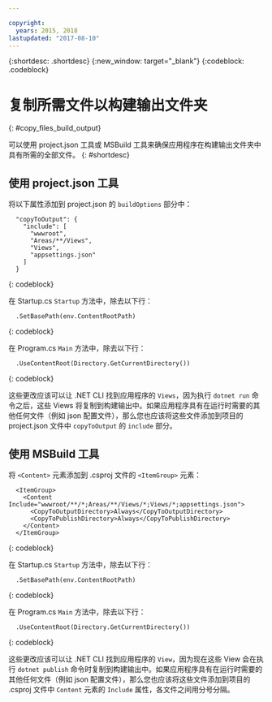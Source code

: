 ```yaml
---

copyright:
  years: 2015, 2018
lastupdated: "2017-08-10"
---
```


{:shortdesc: .shortdesc}
{:new_window: target="_blank"}
{:codeblock: .codeblock}


# 复制所需文件以构建输出文件夹
{: #copy_files_build_output}

可以使用 project.json 工具或 MSBuild 工具来确保应用程序在构建输出文件夹中具有所需的全部文件。
{: #shortdesc}


## 使用 project.json 工具

将以下属性添加到 project.json 的 `buildOptions` 部分中：
```
  "copyToOutput": {
    "include": [
      "wwwroot",
      "Areas/**/Views",
      "Views",
      "appsettings.json"
    ]
  }
```
{: codeblock}

在 Startup.cs `Startup` 方法中，除去以下行：
```
  .SetBasePath(env.ContentRootPath)
```
{: codeblock}

在 Program.cs `Main` 方法中，除去以下行：
```
  .UseContentRoot(Directory.GetCurrentDirectory())
```
{: codeblock}

这些更改应该可以让 .NET CLI 找到应用程序的 `Views`，因为执行 `dotnet run` 命令之后，这些 Views 将复制到构建输出中。如果应用程序具有在运行时需要的其他任何文件（例如 json 配置文件），那么您也应该将这些文件添加到项目的 project.json 文件中 `copyToOutput` 的 `include` 部分。

## 使用 MSBuild 工具

将 `<Content>` 元素添加到 .csproj 文件的 `<ItemGroup>` 元素：
```
  <ItemGroup>
    <Content Include="wwwroot/**/*;Areas/**/Views/*;Views/*;appsettings.json">
      <CopyToOutputDirectory>Always</CopyToOutputDirectory>
      <CopyToPublishDirectory>Always</CopyToPublishDirectory>
    </Content>
  </ItemGroup>
```
{: codeblock}

在 Startup.cs `Startup` 方法中，除去以下行：
```
  .SetBasePath(env.ContentRootPath)
```
{: codeblock}

在 Program.cs `Main` 方法中，除去以下行：
```
  .UseContentRoot(Directory.GetCurrentDirectory())
```
{: codeblock}

这些更改应该可以让 .NET CLI 找到应用程序的 `View`，因为现在这些 View 会在执行 `dotnet publish` 命令时复制到构建输出中。如果应用程序具有在运行时需要的其他任何文件（例如 json 配置文件），那么您也应该将这些文件添加到项目的 .csproj 文件中 `Content` 元素的 `Include` 属性，各文件之间用分号分隔。
